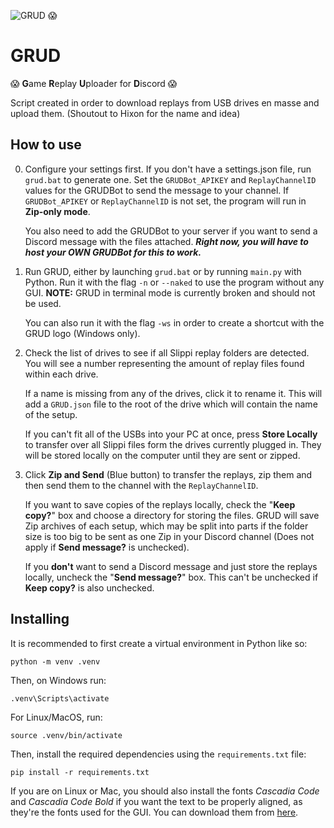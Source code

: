 ![GRUD 😱](https://i.imgur.com/Rtipuvi.png)

# GRUD

😱 **G**ame **R**eplay **U**ploader for **D**iscord 😱

Script created in order to download replays from USB drives en masse and upload them.
(Shoutout to Hixon for the name and idea)


## How to use
0. Configure your settings first. If you don't have a settings.json file, run `grud.bat` to generate one. Set the `GRUDBot_APIKEY`
and `ReplayChannelID` values for the GRUDBot to send the message to your channel. If `GRUDBot_APIKEY` or `ReplayChannelID`
is not set, the program will run in **Zip-only mode**.

   You also need to add the GRUDBot to your server if you want to send a Discord message with the files attached. ***Right now, you
   will have to host your OWN GRUDBot for this to work.***

1. Run GRUD, either by launching `grud.bat` or by running `main.py` with Python. Run it with the flag `-n` or `--naked` to 
use the program without any GUI. **NOTE:** GRUD in terminal mode is currently broken and should not be used.

   You can also run it with the flag `-ws` in order to create a shortcut with the GRUD logo (Windows only).

2. Check the list of drives to see if all Slippi replay folders are detected. You will see a number
representing the amount of replay files found within each drive. 

   If a name is missing from any of the drives, click it to rename it. This will add a `GRUD.json` file to
   the root of the drive which will contain the name of the setup.

   If you can't fit all of the USBs into your PC at once, press **Store Locally** to transfer
   over all Slippi files form the drives currently plugged in. They will be stored locally on the
   computer until they are sent or zipped.

3. Click **Zip and Send** (Blue button) to transfer the replays, zip them and then send them to the channel with the `ReplayChannelID`. 

   If you want to save copies of the replays locally, check the "**Keep copy?**" box and choose a directory
   for storing the files. GRUD will save Zip archives of each setup, which may be split into parts if the
   folder size is too big to be sent as one Zip in your Discord channel (Does not apply if **Send message?** is unchecked).

   If you **don't** want to send a Discord message and just store the replays locally, uncheck the "**Send message?**" box.
   This can't be unchecked if **Keep copy?** is also unchecked.


## Installing

It is recommended to first create a virtual environment in Python like so:

```shell
python -m venv .venv
```
Then, on Windows run:
```shell
.venv\Scripts\activate
```

For Linux/MacOS, run:
```shell
source .venv/bin/activate
```


Then, install the required dependencies using the `requirements.txt` file:
```shell
pip install -r requirements.txt
```

If you are on Linux or Mac, you should also install the fonts *Cascadia Code* and
*Cascadia Code Bold* if you want the text to be properly aligned, as they're the fonts
used for the GUI. You can download them from [here](https://github.com/microsoft/cascadia-code).
